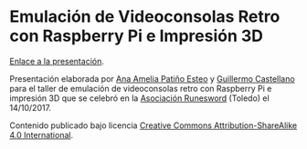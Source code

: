 # Emulación de Videoconsolas Retro con Raspberry Pi e Impresión 3D

[Enlace a la presentación](https://github.com/guillearch/taller-emulacion/blob/master/presentacion-taller-emulacion.pdf).

Presentación elaborada por [Ana Amelia Patiño Esteo](https://twitter.com/lucycons3) y [Guillermo Castellano](https://twitter.com/guillearch) para el taller de emulación de videoconsolas retro con Raspberry Pi e impresión 3D que se celebró en la [Asociación Runesword](http://www.runesword.es/) (Toledo) el 14/10/2017.

Contenido publicado bajo licencia [Creative Commons Attribution-ShareAlike 4.0 International](https://creativecommons.org/licenses/by-sa/4.0/legalcode).
